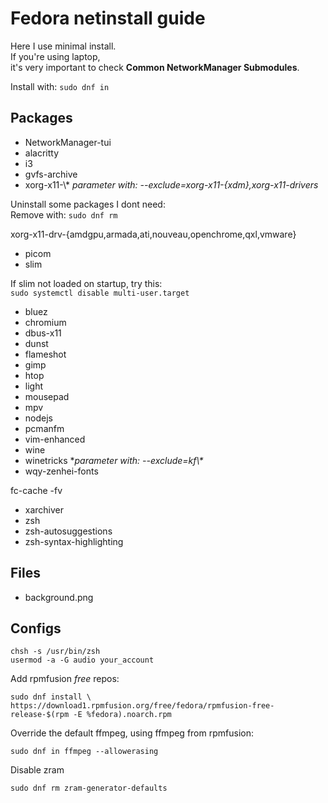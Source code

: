 # Fedora netinstall guide

Here I use minimal install.<br>
If you're using laptop,<br>
it's very important to check **Common NetworkManager Submodules**.

Install with: `sudo dnf in`

## Packages

- NetworkManager-tui
- alacritty
- i3
- gvfs-archive
- xorg-x11-\\\* *parameter with: --exclude=xorg-x11-{xdm},xorg-x11-drivers*

Uninstall some packages I dont need:<br>
Remove with: `sudo dnf rm`

xorg-x11-drv-{amdgpu,armada,ati,nouveau,openchrome,qxl,vmware}

- picom
- slim

If slim not loaded on startup, try this:<br>
`sudo systemctl disable multi-user.target`

- bluez
- chromium
- dbus-x11
- dunst
- flameshot
- gimp
- htop
- light
- mousepad
- mpv
- nodejs
- pcmanfm
- vim-enhanced
- wine
- winetricks \**parameter with: --exclude=kf\\\**<br>
- wqy-zenhei-fonts

fc-cache -fv

- xarchiver
- zsh
- zsh-autosuggestions
- zsh-syntax-highlighting

## Files

- background.png

## Configs

```shell
chsh -s /usr/bin/zsh
usermod -a -G audio your_account
```

Add rpmfusion *free* repos:

```shell
sudo dnf install \
https://download1.rpmfusion.org/free/fedora/rpmfusion-free-release-$(rpm -E %fedora).noarch.rpm
```

Override the default ffmpeg, using ffmpeg from rpmfusion:

`sudo dnf in ffmpeg --allowerasing`

Disable zram

`sudo dnf rm zram-generator-defaults`

